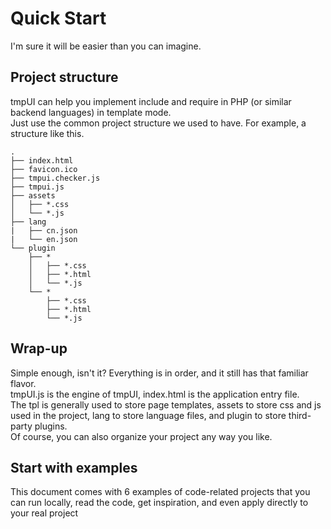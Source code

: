 # Quick Start
I'm sure it will be easier than you can imagine.

## Project structure
tmpUI can help you implement include and require in PHP (or similar backend languages) in template mode.  
Just use the common project structure we used to have. For example, a structure like this.

```
.
├── index.html
├── favicon.ico
├── tmpui.checker.js
├── tmpui.js
├── assets
│   ├── *.css
│   └── *.js
├── lang
|   ├── cn.json
|   └── en.json
└── plugin
    ├── *
    │   ├── *.css
    │   ├── *.html
    │   └── *.js
    └── *
        ├── *.css
        ├── *.html
        └── *.js
```

## Wrap-up

Simple enough, isn't it? Everything is in order, and it still has that familiar flavor.  
tmpUI.js is the engine of tmpUI, index.html is the application entry file.  
The tpl is generally used to store page templates, assets to store css and js used in the project, lang to store language files, and plugin to store third-party plugins.  
Of course, you can also organize your project any way you like.

## Start with examples
This document comes with 6 examples of code-related projects that you can run locally, read the code, get inspiration, and even apply directly to your real project
